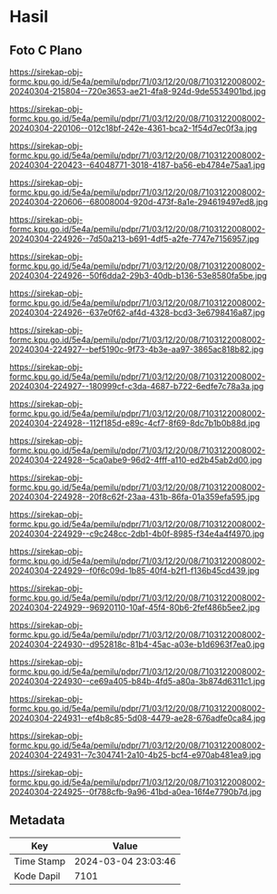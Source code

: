 # Hasil

## Foto C Plano

https://sirekap-obj-formc.kpu.go.id/5e4a/pemilu/pdpr/71/03/12/20/08/7103122008002-20240304-215804--720e3653-ae21-4fa8-924d-9de5534901bd.jpg

https://sirekap-obj-formc.kpu.go.id/5e4a/pemilu/pdpr/71/03/12/20/08/7103122008002-20240304-220106--012c18bf-242e-4361-bca2-1f54d7ec0f3a.jpg

https://sirekap-obj-formc.kpu.go.id/5e4a/pemilu/pdpr/71/03/12/20/08/7103122008002-20240304-220423--64048771-3018-4187-ba56-eb4784e75aa1.jpg

https://sirekap-obj-formc.kpu.go.id/5e4a/pemilu/pdpr/71/03/12/20/08/7103122008002-20240304-220606--68008004-920d-473f-8a1e-294619497ed8.jpg

https://sirekap-obj-formc.kpu.go.id/5e4a/pemilu/pdpr/71/03/12/20/08/7103122008002-20240304-224926--7d50a213-b691-4df5-a2fe-7747e7156957.jpg

https://sirekap-obj-formc.kpu.go.id/5e4a/pemilu/pdpr/71/03/12/20/08/7103122008002-20240304-224926--50f6dda2-29b3-40db-b136-53e8580fa5be.jpg

https://sirekap-obj-formc.kpu.go.id/5e4a/pemilu/pdpr/71/03/12/20/08/7103122008002-20240304-224926--637e0f62-af4d-4328-bcd3-3e6798416a87.jpg

https://sirekap-obj-formc.kpu.go.id/5e4a/pemilu/pdpr/71/03/12/20/08/7103122008002-20240304-224927--bef5190c-9f73-4b3e-aa97-3865ac818b82.jpg

https://sirekap-obj-formc.kpu.go.id/5e4a/pemilu/pdpr/71/03/12/20/08/7103122008002-20240304-224927--180999cf-c3da-4687-b722-6edfe7c78a3a.jpg

https://sirekap-obj-formc.kpu.go.id/5e4a/pemilu/pdpr/71/03/12/20/08/7103122008002-20240304-224928--112f185d-e89c-4cf7-8f69-8dc7b1b0b88d.jpg

https://sirekap-obj-formc.kpu.go.id/5e4a/pemilu/pdpr/71/03/12/20/08/7103122008002-20240304-224928--5ca0abe9-96d2-4fff-a110-ed2b45ab2d00.jpg

https://sirekap-obj-formc.kpu.go.id/5e4a/pemilu/pdpr/71/03/12/20/08/7103122008002-20240304-224928--20f8c62f-23aa-431b-86fa-01a359efa595.jpg

https://sirekap-obj-formc.kpu.go.id/5e4a/pemilu/pdpr/71/03/12/20/08/7103122008002-20240304-224929--c9c248cc-2db1-4b0f-8985-f34e4a4f4970.jpg

https://sirekap-obj-formc.kpu.go.id/5e4a/pemilu/pdpr/71/03/12/20/08/7103122008002-20240304-224929--f0f6c09d-1b85-40f4-b2f1-f136b45cd439.jpg

https://sirekap-obj-formc.kpu.go.id/5e4a/pemilu/pdpr/71/03/12/20/08/7103122008002-20240304-224929--96920110-10af-45f4-80b6-2fef486b5ee2.jpg

https://sirekap-obj-formc.kpu.go.id/5e4a/pemilu/pdpr/71/03/12/20/08/7103122008002-20240304-224930--d952818c-81b4-45ac-a03e-b1d6963f7ea0.jpg

https://sirekap-obj-formc.kpu.go.id/5e4a/pemilu/pdpr/71/03/12/20/08/7103122008002-20240304-224930--ce69a405-b84b-4fd5-a80a-3b874d6311c1.jpg

https://sirekap-obj-formc.kpu.go.id/5e4a/pemilu/pdpr/71/03/12/20/08/7103122008002-20240304-224931--ef4b8c85-5d08-4479-ae28-676adfe0ca84.jpg

https://sirekap-obj-formc.kpu.go.id/5e4a/pemilu/pdpr/71/03/12/20/08/7103122008002-20240304-224931--7c304741-2a10-4b25-bcf4-e970ab481ea9.jpg

https://sirekap-obj-formc.kpu.go.id/5e4a/pemilu/pdpr/71/03/12/20/08/7103122008002-20240304-224925--0f788cfb-9a96-41bd-a0ea-16f4e7790b7d.jpg


## Metadata

| Key        | Value               |
| ---------- | ------------------- |
| Time Stamp | 2024-03-04 23:03:46 |
| Kode Dapil | 7101                |




